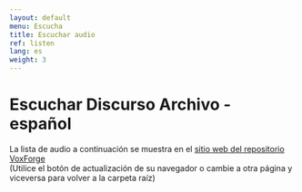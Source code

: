 ```yaml
---
layout: default
menu: Escucha
title: Escuchar audio
ref: listen
lang: es
weight: 3
---
```


Escuchar Discurso Archivo - español
===================================

La lista de audio a continuación se muestra en el [sitio web del repositorio VoxForge](http://www.repository.voxforge1.org/downloads/es/Trunk/Audio/Original/) <br>
(Utilice el botón de actualización de su navegador o cambie a otra página y viceversa para volver a la carpeta raíz) <br>



